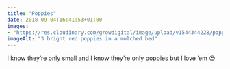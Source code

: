 ```yaml
---
title: "Poppies"
date: 2018-09-04T16:41:53+01:00
images: 
- "https://res.cloudinary.com/growdigital/image/upload/v1544344228/poppies-44422901322.jpg"
imageAlt: "3 bright red poppies in a mulched bed"
---
```


I know they’re only small and I know they’re only poppies but I love ’em 😍
